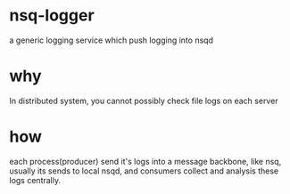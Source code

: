 # nsq-logger
a generic logging service which push logging into nsqd

# why 
In distributed system, you cannot possibly check file logs on each server    

# how
each process(producer) send it's logs into a message backbone, like nsq, usually its sends to local nsqd, and consumers collect and analysis these logs centrally.    
